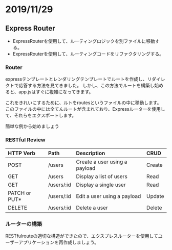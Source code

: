 # 2019/11/29

## Express Router

- ExpressRouterを使用して、ルーティングロジックを別ファイルに移動する。
- ExpressRouterを使用して、ルーティングコードをリファクタリングする。

### Router

expressテンプレートとレンダリングテンプレートでルートを作成し、リダイレクトで応答する方法を見てきました。
しかし、この方法でルートを構築し始めると、app.jsはすぐに複雑になってきます。

これをきれいにするために、ルトをroutesというファイルの中に移動します。
このファイルの中には全てんルートが含まれており、Expressルーターを使用して、それらをエクスポートします。

簡単な例から始めましょう

### RESTful Review

|HTTP Verb|Path|Description|CRUD|
|:-|:-|:-|:-|
|POST|/users|Create a user using a payload|Create|
|GET|/users|Display a list of users|Read|
|GET|/users/:id|Display a single user|Read|
|PATCH or PUT*|/users/:id|Edit a user using a payload|Update|
|DELETE|/users/:id|Delete a user|Delete|

### ルーターの構築
RESTfulrouteの適切な構造ができたので、エクスプレスルーターを使用してユーザーアプリケーションを再作成しましょう。
